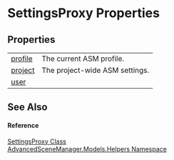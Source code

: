 # SettingsProxy Properties




## Properties
<table>
<tr>
<td><a href="P_AdvancedSceneManager_Models_Helpers_SettingsProxy_profile">profile</a></td>
<td>The current ASM profile.</td></tr>
<tr>
<td><a href="P_AdvancedSceneManager_Models_Helpers_SettingsProxy_project">project</a></td>
<td>The project-wide ASM settings.</td></tr>
<tr>
<td><a href="P_AdvancedSceneManager_Models_Helpers_SettingsProxy_user">user</a></td>
<td> </td></tr>
</table>

## See Also


#### Reference
<a href="T_AdvancedSceneManager_Models_Helpers_SettingsProxy">SettingsProxy Class</a>  
<a href="N_AdvancedSceneManager_Models_Helpers">AdvancedSceneManager.Models.Helpers Namespace</a>  
